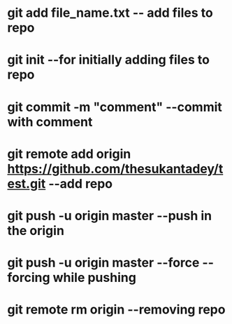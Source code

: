# git add file_name.txt							-- add files to repo
# git init								--for initially adding files to repo
# git commit -m "comment"						--commit with comment
# git remote add origin https://github.com/thesukantadey/test.git	--add repo
# git push -u origin master						--push in the origin
# git push -u origin master --force					--forcing while pushing 
# git remote rm origin							--removing repo
 
